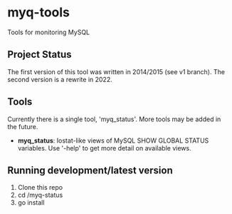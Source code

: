 # myq-tools
Tools for monitoring MySQL

## Project Status
The first version of this tool was written in 2014/2015 (see v1 branch).  The second version is a rewrite in 2022.

## Tools
Currently there is a single tool, 'myq_status'.  More tools may be added in the future.

* **myq_status**: Iostat-like views of MySQL SHOW GLOBAL STATUS variables.  Use '-help' to get more detail on available views.

## Running development/latest version
1. Clone this repo
2. cd <repo>/myq-status
3. go install

